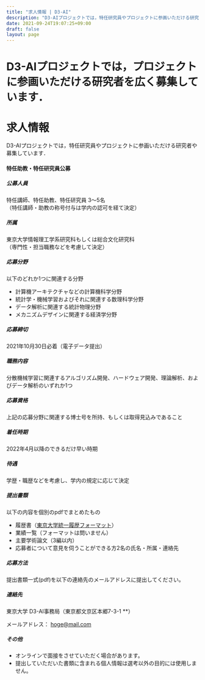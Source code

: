 ```yaml
---
title: "求人情報 | D3-AI"
description: "D3-AIプロジェクトでは，特任研究員やプロジェクトに参画いただける研究者や募集しています．"
date: 2021-09-24T19:07:25+09:00
draft: false
layout: page
---
```


D3-AIプロジェクトでは，プロジェクトに参画いただける研究者を広く募集しています．
=======
# 求人情報

D3-AIプロジェクトでは，特任研究員やプロジェクトに参画いただける研究者や募集しています．

#### 特任助教・特任研究員公募

##### 公募人員
特任講師、特任助教、特任研究員 3〜5名  
（特任講師・助教の称号付与は学内の認可を経て決定）

##### 所属
東京大学情報理工学系研究科もしくは総合文化研究科  
（専門性・担当職務などを考慮して決定）

##### 応募分野
以下のどれか1つに関連する分野

- 計算機アーキテクチャなどの計算機科学分野
- 統計学・機械学習およびそれに関連する数理科学分野
- データ解析に関連する統計物理分野
- メカニズムデザインに関連する経済学分野


##### 応募締切
2021年10月30日必着（電子データ提出）

##### 職務内容
分散機械学習に関連するアルゴリズム開発、ハードウェア開発、理論解析、およびデータ解析のいずれか1つ

##### 応募資格
上記の応募分野に関連する博士号を所持、もしくは取得見込みであること

##### 着任時期
2022年4月以降のできるだけ早い時期

##### 待遇
学歴・職歴などを考慮し、学内の規定に応じて決定

##### 提出書類

以下の内容を個別のpdfでまとめたもの

- 履歴書（[東京大学統一履歴フォーマット](https://www.u-tokyo.ac.jp/ja/about/jobs/r01.html)）
- 業績一覧（フォーマットは問いません）
- 主要学術論文（3編以内）
- 応募者について意見を伺うことができる方2名の氏名・所属・連絡先

##### 応募方法

提出書類一式(pdf)を以下の連絡先のメールアドレスに提出してください。

##### 連絡先

東京大学 D3-AI事務局（東京都文京区本郷7-3-1 **）

メールアドレス： hoge@mail.com

##### その他

- オンラインで面接をさせていただく場合があります。
- 提出していただいた書類に含まれる個人情報は選考以外の目的には使用しません。